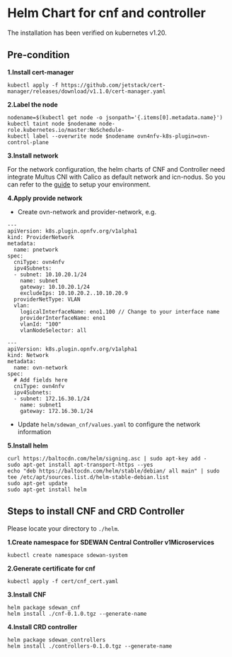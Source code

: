 # Helm Chart for cnf and controller

The installation has been verified on kubernetes v1.20.

## Pre-condition
**1.Install cert-manager**

`kubectl apply -f https://github.com/jetstack/cert-manager/releases/download/v1.1.0/cert-manager.yaml`

**2.Label the node**

```
nodename=$(kubectl get node -o jsonpath='{.items[0].metadata.name}')
kubectl taint node $nodename node-role.kubernetes.io/master:NoSchedule-
kubectl label --overwrite node $nodename ovn4nfv-k8s-plugin=ovn-control-plane
```

**3.Install network**

For the network configuration, the helm charts of CNF and Controller need integrate Multus CNI with Calico as default network and icn-nodus. So you can refer to the [guide](https://github.com/akraino-edge-stack/icn-nodus/blob/master/doc/how-to-use.md#testing-with-cni-proxy) to setup your environment.

**4.Apply provide network**

- Create ovn-network and provider-network, e.g.
```
---
apiVersion: k8s.plugin.opnfv.org/v1alpha1
kind: ProviderNetwork
metadata:
  name: pnetwork
spec:
  cniType: ovn4nfv
  ipv4Subnets:
  - subnet: 10.10.20.1/24
    name: subnet
    gateway: 10.10.20.1/24
    excludeIps: 10.10.20.2..10.10.20.9
  providerNetType: VLAN
  vlan:
    logicalInterfaceName: eno1.100 // Change to your interface name
    providerInterfaceName: eno1
    vlanId: "100"
    vlanNodeSelector: all

---
apiVersion: k8s.plugin.opnfv.org/v1alpha1
kind: Network
metadata:
  name: ovn-network
spec:
  # Add fields here
  cniType: ovn4nfv
  ipv4Subnets:
  - subnet: 172.16.30.1/24
    name: subnet1
    gateway: 172.16.30.1/24
```
- Update `helm/sdewan_cnf/values.yaml` to configure the network information

**5.Install helm**

```
curl https://baltocdn.com/helm/signing.asc | sudo apt-key add -
sudo apt-get install apt-transport-https --yes
echo "deb https://baltocdn.com/helm/stable/debian/ all main" | sudo tee /etc/apt/sources.list.d/helm-stable-debian.list
sudo apt-get update
sudo apt-get install helm
```

## Steps to install CNF and CRD Controller

Please locate your directory to `./helm`.

**1.Create namespace for SDEWAN Central Controller v1Microservices**

`kubectl create namespace sdewan-system`

**2.Generate certificate for cnf**

`kubectl apply -f cert/cnf_cert.yaml`

**3.Install CNF**

```
helm package sdewan_cnf
helm install ./cnf-0.1.0.tgz --generate-name
```

**4.Install CRD controller**

```
helm package sdewan_controllers
helm install ./controllers-0.1.0.tgz --generate-name
```

